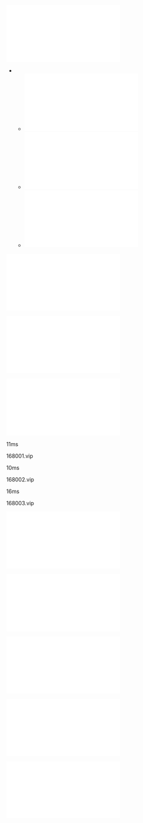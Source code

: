 ![](./9141_files/6b2199_402x96.js)

* * ![](./9141_files/11.js)
  * ![](./9141_files/22.js)
  * ![](./9141_files/33.js)

![](./9141_files/158975_750x312.js)

![](./9141_files/027c48_750x195.js)

![](./9141_files/654277_494x76.js)

11ms

168001.vip

10ms

168002.vip

16ms

168003.vip



![](./9141_files/6666.js)

![](./9141_files/86b23e_750x500.js)

![](./9141_files/pz.js)

![](./9141_files/7e7bc5_750x150.js)

[![](./9141_files/afa4f7_122x210.js)](https://aa9-1322277767.cos-website.ap-guangzhou.myqcloud.com/chat.html)
